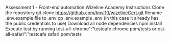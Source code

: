 Assessment 1 - Front-end automation Wizeline Academy
Instructions
Clone the repository git clone https://github.com/Imvi10/wizelineCert.git
Rename .env.example file to .env cp .env.example .env (in this case it already has the public credentials to use)
Download all node dependencies npm install
Execute test by running 
test-all-chrome":"testcafe chrome pom/tests
or
est-all-safari":"testcafe safari pom/tests
